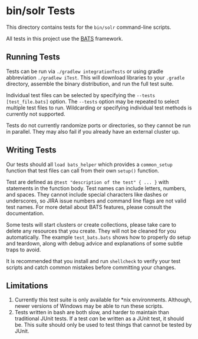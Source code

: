 <!--
    Licensed to the Apache Software Foundation (ASF) under one or more
    contributor license agreements.  See the NOTICE file distributed with
    this work for additional information regarding copyright ownership.
    The ASF licenses this file to You under the Apache License, Version 2.0
    the "License"); you may not use this file except in compliance with
    the License.  You may obtain a copy of the License at

        http://www.apache.org/licenses/LICENSE-2.0

    Unless required by applicable law or agreed to in writing, software
    distributed under the License is distributed on an "AS IS" BASIS,
    WITHOUT WARRANTIES OR CONDITIONS OF ANY KIND, either express or implied.
    See the License for the specific language governing permissions and
    limitations under the License.
 -->

# bin/solr Tests

This directory contains tests for the `bin/solr` command-line scripts.

All tests in this project use the [BATS](https://bats-core.readthedocs.io/en/stable/index.html) framework.

## Running Tests

Tests can be run via `./gradlew integrationTests` or using gradle abbreviation `./gradlew iTest`.
 This will download libraries to your `.gradle` directory, assemble the binary distribution,
 and run the full test suite.

Individual test files can be selected by specifying the `--tests [test_file.bats]` option.
 The `--tests` option may be repeated to select multiple test files to run.
 Wildcarding or specifying individual test methods is currently not supported.

Tests do not currently randomize ports or directories, so they cannot be run
 in parallel. They may also fail if you already have an external cluster up.

## Writing Tests

Our tests should all `load bats_helper` which provides a `common_setup`
function that test files can call from their own `setup()` function.

Test are defined as `@test "description of the test" { ... }`
 with statements in the function body. Test names can include
 letters, numbers, and spaces. They cannot include special
 characters like dashes or underscores, so JIRA issue numbers
 and command line flags are not valid test names. For more detail
 about BATS features, please consult the documentation.

Some tests will start clusters or create collections,
 please take care to delete any resources that you create.
 They will not be cleaned for you automatically.
 The example `test_bats.bats` shows how to properly do setup and teardown,
 along with debug advice and explanations of some subtle traps to avoid.

It is recommended that you install and run `shellcheck` to verify your test scripts and catch common mistakes before committing your changes.

## Limitations

1. Currently this test suite is only available for \*nix environments. Although, newer
   versions of Windows may be able to run these scripts.
2. Tests written in bash are both slow, and harder to maintain than traditional
   JUnit tests.  If a test _can_ be written as a JUnit test, it should be.  This
   suite should only be used to test things that cannot be tested by JUnit.
